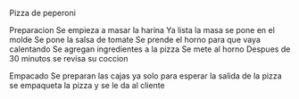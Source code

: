 Pizza de peperoni





Preparacion
Se empieza a masar la harina 
Ya lista la masa se pone en el molde 
Se pone la salsa de tomate 
Se prende el horno para que vaya calentando
Se agregan ingredientes a la pizza 
Se mete al horno
Despues de 30 minutos se revisa su coccion

Empacado 
Se preparan las cajas ya solo para esperar la salida de la pizza 
se empaqueta la pizza y se le da al cliente 